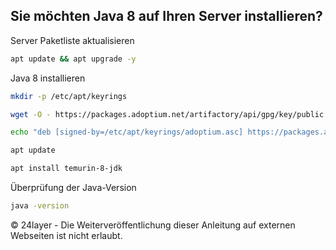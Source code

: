 ## Sie möchten Java 8 auf Ihren Server installieren?


Server Paketliste aktualisieren
``` bash
apt update && apt upgrade -y
```

Java 8 installieren
``` bash
mkdir -p /etc/apt/keyrings
```

``` bash
wget -O - https://packages.adoptium.net/artifactory/api/gpg/key/public | tee /etc/apt/keyrings/adoptium.asc
```

``` bash
echo "deb [signed-by=/etc/apt/keyrings/adoptium.asc] https://packages.adoptium.net/artifactory/deb $(awk -F= '/^VERSION_CODENAME/{print$2}' /etc/os-release) main" | tee /etc/apt/sources.list.d/adoptium.list
```

``` bash
apt update
```

``` bash
apt install temurin-8-jdk
```

Überprüfung der Java-Version
``` bash
java -version
```

© 24layer - Die Weiterveröffentlichung dieser Anleitung auf externen Webseiten ist nicht erlaubt.

